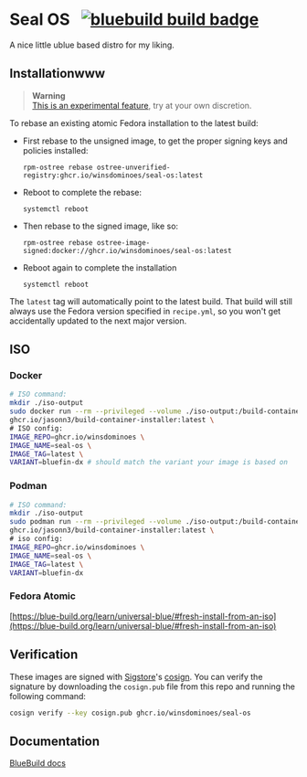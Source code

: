 # Seal OS &nbsp; [![bluebuild build badge](https://github.com/winsdominoes/seal-os/actions/workflows/build.yml/badge.svg)](https://github.com/winsdominoes/seal-os/actions/workflows/build.yml)

A nice little ublue based distro for my liking. 

## Installationwww

> **Warning**  
> [This is an experimental feature](https://www.fedoraproject.org/wiki/Changes/OstreeNativeContainerStable), try at your own discretion.

To rebase an existing atomic Fedora installation to the latest build:

- First rebase to the unsigned image, to get the proper signing keys and policies installed:
  ```
  rpm-ostree rebase ostree-unverified-registry:ghcr.io/winsdominoes/seal-os:latest
  ```
- Reboot to complete the rebase:
  ```
  systemctl reboot
  ```
- Then rebase to the signed image, like so:
  ```
  rpm-ostree rebase ostree-image-signed:docker://ghcr.io/winsdominoes/seal-os:latest
  ```
- Reboot again to complete the installation
  ```
  systemctl reboot
  ```

The `latest` tag will automatically point to the latest build. That build will still always use the Fedora version specified in `recipe.yml`, so you won't get accidentally updated to the next major version.

## ISO
### Docker
```bash
# ISO command:
mkdir ./iso-output
sudo docker run --rm --privileged --volume ./iso-output:/build-container-installer/build --pull=always \
ghcr.io/jasonn3/build-container-installer:latest \
# ISO config:
IMAGE_REPO=ghcr.io/winsdominoes \
IMAGE_NAME=seal-os \
IMAGE_TAG=latest \
VARIANT=bluefin-dx # should match the variant your image is based on
```
### Podman
```bash
# ISO command:
mkdir ./iso-output
sudo podman run --rm --privileged --volume ./iso-output:/build-container-installer/build --security-opt label=disable --pull=newer \
ghcr.io/jasonn3/build-container-installer:latest \
# iso config:
IMAGE_REPO=ghcr.io/winsdominoes \
IMAGE_NAME=seal-os \
IMAGE_TAG=latest \
VARIANT=bluefin-dx
```

### Fedora Atomic
[https://blue-build.org/learn/universal-blue/#fresh-install-from-an-iso](https://blue-build.org/learn/universal-blue/#fresh-install-from-an-iso)

## Verification

These images are signed with [Sigstore](https://www.sigstore.dev/)'s [cosign](https://github.com/sigstore/cosign). You can verify the signature by downloading the `cosign.pub` file from this repo and running the following command:

```bash
cosign verify --key cosign.pub ghcr.io/winsdominoes/seal-os
```

## Documentation

[BlueBuild docs](https://blue-build.org/how-to/setup/)
